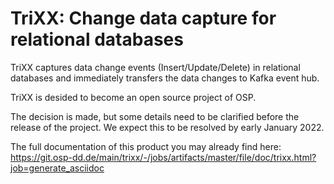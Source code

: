 # TriXX: Change data capture for relational databases

TriXX captures data change events (Insert/Update/Delete) in relational databases and immediately transfers the data changes to Kafka event hub.

TriXX is desided to become an open source project of OSP.

The decision is made, but some details need to be clarified before the release of the project.
We expect this to be resolved by early January 2022.

The full documentation of this product you may already find here: https://git.osp-dd.de/main/trixx/-/jobs/artifacts/master/file/doc/trixx.html?job=generate_asciidoc

